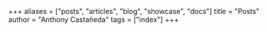 +++
aliases = ["posts", "articles", "blog", "showcase", "docs"]
title = "Posts"
author = "Anthony Castañeda"
tags = ["index"]
+++
